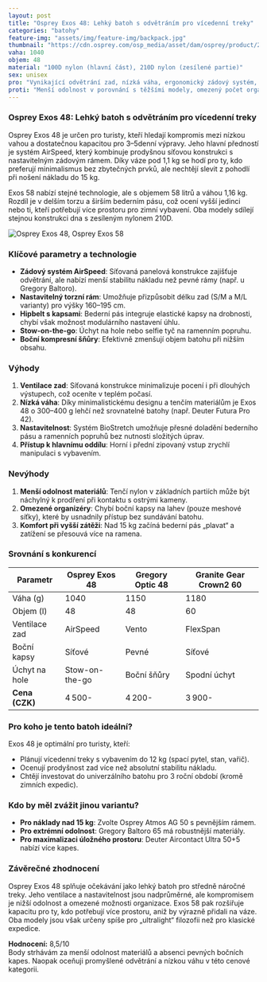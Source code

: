 ```yaml
---
layout: post
title: "Osprey Exos 48: Lehký batoh s odvětráním pro vícedenní treky"
categories: "batohy"
feature-img: "assets/img/feature-img/backpack.jpg"
thumbnail: "https://cdn.osprey.com/osp_media/asset/dam/osprey/product/2023/2023-04/EXOS48_23_EXOS_48_LUPINE_BLUE_ANGLE.jpg"
vaha: 1040
objem: 48
material: "100D nylon (hlavní část), 210D nylon (zesílené partie)"
sex: unisex
pro: "Vynikající odvětrání zad, nízká váha, ergonomický zádový systém, praktické úložné možnosti"
proti: "Menší odolnost v porovnání s těžšími modely, omezený počet organizérů, tenčí popruhy při plném zatížení"
---
```


### Osprey Exos 48: Lehký batoh s odvětráním pro vícedenní treky

Osprey Exos 48 je určen pro turisty, kteří hledají kompromis mezi nízkou vahou a dostatečnou kapacitou pro 3–5denní výpravy. Jeho hlavní předností je systém AirSpeed, který kombinuje prodyšnou síťovou konstrukci s nastavitelným zádovým rámem. Díky váze pod 1,1 kg se hodí pro ty, kdo preferují minimalismus bez zbytečných prvků, ale nechtějí slevit z pohodlí při nošení nákladu do 15 kg.

Exos 58 nabízí stejné technologie, ale s objemem 58 litrů a váhou 1,16 kg. Rozdíl je v delším torzu a širším bederním pásu, což ocení vyšší jedinci nebo ti, kteří potřebují více prostoru pro zimní vybavení. Oba modely sdílejí stejnou konstrukci dna s zesíleným nylonem 210D.

![Osprey Exos 48, Osprey Exos 58](https://res.cloudinary.com/dvwv5cne3/image/fetch/w_auto,h_450,c_fill,g_auto,f_auto,q_auto/https://cdn.osprey.com/osp_media/asset/dam/osprey/product/2023/2023-04/EXOS48_23_EXOS_48_LUPINE_BLUE_ANGLE.jpg)

### Klíčové parametry a technologie

- **Zádový systém AirSpeed**: Síťovaná panelová konstrukce zajišťuje odvětrání, ale nabízí menší stabilitu nákladu než pevné rámy (např. u Gregory Baltoro).
- **Nastavitelný torzní rám**: Umožňuje přizpůsobit délku zad (S/M a M/L varianty) pro výšky 160–195 cm.
- **Hipbelt s kapsami**: Bederní pás integruje elastické kapsy na drobnosti, chybí však možnost modulárního nastavení úhlu.
- **Stow-on-the-go**: Úchyt na hole nebo selfie tyč na ramenním popruhu.
- **Boční kompresní šňůry**: Efektivně zmenšují objem batohu při nižším obsahu.

### Výhody

1. **Ventilace zad**: Síťovaná konstrukce minimalizuje pocení i při dlouhých výstupech, což oceníte v teplém počasí.
2. **Nízká váha**: Díky minimalistickému designu a tenčím materiálům je Exos 48 o 300–400 g lehčí než srovnatelné batohy (např. Deuter Futura Pro 42).
3. **Nastavitelnost**: Systém BioStretch umožňuje přesné doladění bederního pásu a ramenních popruhů bez nutnosti složitých úprav.
4. **Přístup k hlavnímu oddílu**: Horní i přední zipovaný vstup zrychlí manipulaci s vybavením.

### Nevýhody

1. **Menší odolnost materiálů**: Tenčí nylon v základních partiích může být náchylný k prodření při kontaktu s ostrými kameny.
2. **Omezené organizéry**: Chybí boční kapsy na lahev (pouze meshové síťky), které by usnadnily přístup bez sundávání batohu.
3. **Komfort při vyšší zátěži**: Nad 15 kg začíná bederní pás „plavat“ a zatížení se přesouvá více na ramena.

### Srovnání s konkurencí

| Parametr           | Osprey Exos 48 | Gregory Optic 48 | Granite Gear Crown2 60 |
|---------------------|----------------|------------------|------------------------|
| Váha (g)            | 1040           | 1150             | 1180                   |
| Objem (l)           | 48             | 48               | 60                     |
| Ventilace zad       | AirSpeed       | Vento            | FlexSpan               |
| Boční kapsy         | Síťové         | Pevné            | Síťové                 |
| Úchyt na hole       | Stow-on-the-go | Boční šňůry      | Spodní úchyt           |
| **Cena (CZK)**      | 4 500\-        | 4 200\-          | 3 900\-                |

### Pro koho je tento batoh ideální?

Exos 48 je optimální pro turisty, kteří:
- Plánují vícedenní treky s vybavením do 12 kg (spací pytel, stan, vařič).
- Ocenují prodyšnost zad více než absolutní stabilitu nákladu.
- Chtějí investovat do univerzálního batohu pro 3 roční období (kromě zimních expedic).

### Kdo by měl zvážit jinou variantu?

- **Pro náklady nad 15 kg**: Zvolte Osprey Atmos AG 50 s pevnějším rámem.
- **Pro extrémní odolnost**: Gregory Baltoro 65 má robustnější materiály.
- **Pro maximalizaci úložného prostoru**: Deuter Aircontact Ultra 50+5 nabízí více kapes.

### Závěrečné zhodnocení

Osprey Exos 48 splňuje očekávání jako lehký batoh pro středně náročné treky. Jeho ventilace a nastavitelnost jsou nadprůměrné, ale kompromisem je nižší odolnost a omezené možnosti organizace. Exos 58 pak rozšiřuje kapacitu pro ty, kdo potřebují více prostoru, aniž by výrazně přidali na váze. Oba modely jsou však určeny spíše pro „ultralight“ filozofii než pro klasické expedice.

**Hodnocení:** 8,5/10  
Body strhávám za menší odolnost materiálů a absenci pevných bočních kapes. Naopak oceňuji promyšlené odvětrání a nízkou váhu v této cenové kategorii.